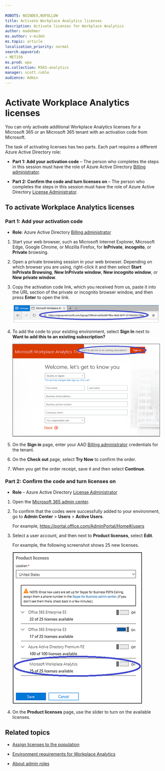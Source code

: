 ```yaml
---

ROBOTS: NOINDEX,NOFOLLOW
title: Activate Workplace Analytics licenses
description: Activate licenses for Workplace Analytics 
author: madehmer
ms.author: v-mideh
ms.topic: article
localization_priority: normal 
search.appverid:
- MET150
ms.prod: wpa
ms.collection: M365-analytics
manager: scott.ruble
audience: Admin
---
```


# Activate Workplace Analytics licenses

You can only activate additional Workplace Analytics licenses for a Microsoft 365 or an Microsoft 365 tenant with an activation code from Microsoft.

The task of activating licenses has two parts. Each part requires a different Azure Active Directory role:

* **Part 1: Add your activation code** &ndash; The person who completes the steps in this session must have the role of Azure Active Directory [Billing administrator](https://docs.microsoft.com/azure/active-directory/roles/permissions-reference#billing-administrator).

* **Part 2: Confirm the code and turn licenses on** &ndash; The person who completes the steps in this session must have the role of Azure Active Directory [License Administrator](https://docs.microsoft.com/azure/active-directory/roles/permissions-reference#license-administrator).

## To activate Workplace Analytics licenses

### Part 1: Add your activation code

* **Role**: Azure Active Directory [Billing administrator](https://docs.microsoft.com/azure/active-directory/roles/permissions-reference#billing-administrator)

1. Start your web browser, such as Microsoft Internet Explorer, Microsoft Edge, Google Chrome, or Mozilla Firefox, for **InPrivate**, **incognito**, or **Private** browsing.

2. Open a private browsing session in your web browser. Depending on which browser you are using, right-click it and then select **Start InPrivate Browsing**, **New InPrivate window**, **New incognito window**, or **New private window**.

3. Copy the activation code link, which you received from us, paste it into the URL section of the private or incognito browser window, and then press **Enter** to open the link.

   ![Promotional code link](../images/wpa/setup/promo-code.png)  

4. To add the code to your existing environment, select **Sign In** next to **Want to add this to an existing subscription?**

   ![Promotional code sign-in](../images/wpa/setup/sign-in.png)

5. On the **Sign in** page, enter your AAD [Billing administrator](https://docs.microsoft.com/azure/active-directory/roles/permissions-reference#billing-administrator) credentials for the tenant.
6. On the **Check out** page, select **Try Now** to confirm the order.
7. When you get the order receipt, save it and then select **Continue**.

### Part 2: Confirm the code and turn licenses on

* **Role** &ndash; Azure Active Directory [License Administrator](https://docs.microsoft.com/azure/active-directory/roles/permissions-reference#license-administrator)

1. Open the [Microsoft 365 admin center](https://admin.microsoft.com). 

1. To confirm that the codes were successfully added to your environment, go to **Admin Center** > **Users** > **Active Users**.

   For example,  https://portal.office.com/AdminPortal/Home#/users

2. Select a user account, and then next to **Product licenses**, select **Edit**.

   For example, the following screenshot shows 25 new licenses.

   ![Promotional licenses](../images/wpa/setup/promo-licenses.png)  

3. On the **Product licenses** page, use the slider to turn on the available licenses.

## Related topics

* [Assign licenses to the population](../setup/Assign-licenses-to-population.md)

* [Environment requirements for Workplace Analytics](../setup/environment-requirements.md)

* [About admin roles](https://docs.microsoft.com/en-us/microsoft-365/admin/add-users/about-admin-roles?view=o365-worldwide)
